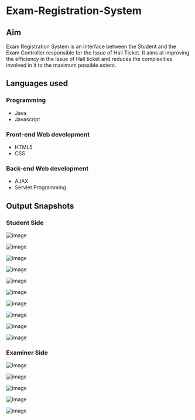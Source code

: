 # Exam-Registration-System
## Aim
Exam Registration System is an interface between the Student and the Exam Controller responsible for the Issue of Hall Ticket. It aims at improving the efficiency in the Issue of Hall ticket and reduces the complexities involved in it to the maximum possible extent.

## Languages used 
### Programming
* Java
* Javascript

### Front-end Web development 
* HTML5
* CSS

### Back-end Web development
* AJAX
* Servlet Programming

## Output Snapshots

### Student Side

![image](https://user-images.githubusercontent.com/78852322/116516343-21a25600-a8eb-11eb-8663-3622171bdaa6.png)

![image](https://user-images.githubusercontent.com/78852322/116516424-3aab0700-a8eb-11eb-964e-4ddb1dc0099f.png)

![image](https://user-images.githubusercontent.com/78852322/116516534-57473f00-a8eb-11eb-9435-b70e94b6e8f7.png)

![image](https://user-images.githubusercontent.com/78852322/116516675-8067cf80-a8eb-11eb-8904-4eaf6ba0461c.png)

![image](https://user-images.githubusercontent.com/78852322/116516736-95446300-a8eb-11eb-94f9-d21606cd96da.png)

![image](https://user-images.githubusercontent.com/78852322/116516766-a0978e80-a8eb-11eb-93b1-21449a6f0c4d.png)

![image](https://user-images.githubusercontent.com/78852322/116516790-a8efc980-a8eb-11eb-9b3d-481da30b4fcc.png)

![image](https://user-images.githubusercontent.com/78852322/116516861-c6249800-a8eb-11eb-921b-1ce1eb6a5c09.png)

![image](https://user-images.githubusercontent.com/78852322/116516902-d3418700-a8eb-11eb-86d5-2dceabfbe23c.png)

![image](https://user-images.githubusercontent.com/78852322/116517441-96c25b00-a8ec-11eb-91b9-2cc39ec90bdd.png)

### Examiner Side

![image](https://user-images.githubusercontent.com/78852322/116516949-e18fa300-a8eb-11eb-8a59-67ec5ab3c592.png)

![image](https://user-images.githubusercontent.com/78852322/116517665-e6a12200-a8ec-11eb-9e7f-6ee914a508b8.png)

![image](https://user-images.githubusercontent.com/78852322/116517025-f9ffbd80-a8eb-11eb-8302-582b505ae932.png)

![image](https://user-images.githubusercontent.com/78852322/116517086-113eab00-a8ec-11eb-8ae8-b6fdbe4ae347.png)

![image](https://user-images.githubusercontent.com/78852322/116517112-1b60a980-a8ec-11eb-9242-86916cc847d4.png)
